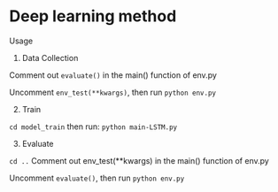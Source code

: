 # Deep learning method

Usage
1. Data Collection
   
Comment out `evaluate()` in the main() function of env.py

Uncomment `env_test(**kwargs)`, then run 
`python env.py` 

2. Train

`cd model_train`
then run:
`python main-LSTM.py`

3. Evaluate

`cd ..`
Comment out env_test(**kwargs) in the main() function of env.py

Uncomment `evaluate()`, then run
`python env.py` 
